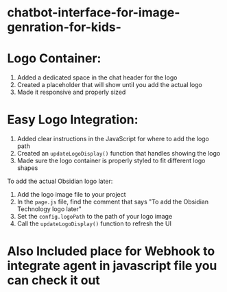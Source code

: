 # chatbot-interface-for-image-genration-for-kids-


# Logo Container:

1. Added a dedicated space in the chat header for the logo
2. Created a placeholder that will show until you add the actual logo
3. Made it responsive and properly sized

# Easy Logo Integration:

1. Added clear instructions in the JavaScript for where to add the logo path
2. Created an `updateLogoDisplay()` function that handles showing the logo
3. Made sure the logo container is properly styled to fit different logo shapes

To add the actual Obsidian logo later:

1. Add the logo image file to your project
2. In the `page.js` file, find the comment that says "To add the Obsidian Technology logo later"
3. Set the `config.logoPath` to the path of your logo image
4. Call the `updateLogoDisplay()` function to refresh the UI


# Also Included place for Webhook to integrate agent in javascript file you can check it out 

